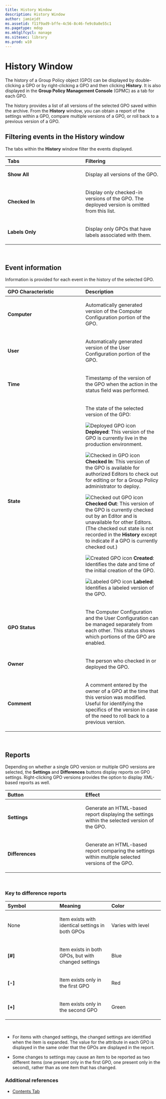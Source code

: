 ```yaml
---
title: History Window
description: History Window
author: jamiejdt
ms.assetid: f11f9ad9-bffe-4c56-8c46-fe9c0a8e55c1
ms.pagetype: mdop
ms.mktglfcycl: manage
ms.sitesec: library
ms.prod: w10
---
```



# History Window


The history of a Group Policy object (GPO) can be displayed by double-clicking a GPO or by right-clicking a GPO and then clicking **History**. It is also displayed in the **Group Policy Management Console** (GPMC) as a tab for each GPO.

The history provides a list of all versions of the selected GPO saved within the archive. From the **History** window, you can obtain a report of the settings within a GPO, compare multiple versions of a GPO, or roll back to a previous version of a GPO.

## Filtering events in the History window


The tabs within the **History** window filter the events displayed.

<table>
<colgroup>
<col width="50%" />
<col width="50%" />
</colgroup>
<thead>
<tr class="header">
<th align="left">Tabs</th>
<th align="left">Filtering</th>
</tr>
</thead>
<tbody>
<tr class="odd">
<td align="left"><p><strong>Show All</strong></p></td>
<td align="left"><p>Display all versions of the GPO.</p></td>
</tr>
<tr class="even">
<td align="left"><p><strong>Checked In</strong></p></td>
<td align="left"><p>Display only checked-in versions of the GPO. The deployed version is omitted from this list.</p></td>
</tr>
<tr class="odd">
<td align="left"><p><strong>Labels Only</strong></p></td>
<td align="left"><p>Display only GPOs that have labels associated with them.</p></td>
</tr>
</tbody>
</table>

 

## Event information


Information is provided for each event in the history of the selected GPO.

<table>
<colgroup>
<col width="50%" />
<col width="50%" />
</colgroup>
<thead>
<tr class="header">
<th align="left">GPO Characteristic</th>
<th align="left">Description</th>
</tr>
</thead>
<tbody>
<tr class="odd">
<td align="left"><p><strong>Computer</strong></p></td>
<td align="left"><p>Automatically generated version of the Computer Configuration portion of the GPO.</p></td>
</tr>
<tr class="even">
<td align="left"><p><strong>User</strong></p></td>
<td align="left"><p>Automatically generated version of the User Configuration portion of the GPO.</p></td>
</tr>
<tr class="odd">
<td align="left"><p><strong>Time</strong></p></td>
<td align="left"><p>Timestamp of the version of the GPO when the action in the status field was performed.</p></td>
</tr>
<tr class="even">
<td align="left"><p><strong>State</strong></p></td>
<td align="left"><p>The state of the selected version of the GPO:</p>
<p><img src="images/36f6b687-f5cc-40d1-805f-b191d1fb1ace.gif" alt="Deployed GPO icon" /> <strong>Deployed</strong>: This version of the GPO is currently live in the production environment.</p>
<p><img src="images/57b610a5-1c71-4d26-9173-d04abd495fcc.gif" alt="Checked in GPO icon" /> <strong>Checked In</strong>: This version of the GPO is available for authorized Editors to check out for editing or for a Group Policy administrator to deploy.</p>
<p><img src="images/8e7a7c4e-809a-435a-8b29-30d797936210.gif" alt="Checked out GPO icon" /> <strong>Checked Out</strong>: This version of the GPO is currently checked out by an Editor and is unavailable for other Editors. (The checked out state is not recorded in the <strong>History</strong> except to indicate if a GPO is currently checked out.)</p>
<p><img src="images/327623bd-0842-4372-be1f-bdc4b8c3481c.gif" alt="Created GPO icon" /> <strong>Created</strong>: Identifies the date and time of the initial creation of the GPO.</p>
<p><img src="images/8356fcdc-1279-425b-ab14-a23bcfe391da.gif" alt="Labeled GPO icon" /> <strong>Labeled</strong>: Identifies a labeled version of the GPO.</p></td>
</tr>
<tr class="odd">
<td align="left"><p><strong>GPO Status</strong></p></td>
<td align="left"><p>The Computer Configuration and the User Configuration can be managed separately from each other. This status shows which portions of the GPO are enabled.</p></td>
</tr>
<tr class="even">
<td align="left"><p><strong>Owner</strong></p></td>
<td align="left"><p>The person who checked in or deployed the GPO.</p></td>
</tr>
<tr class="odd">
<td align="left"><p><strong>Comment</strong></p></td>
<td align="left"><p>A comment entered by the owner of a GPO at the time that this version was modified. Useful for identifying the specifics of the version in case of the need to roll back to a previous version.</p></td>
</tr>
</tbody>
</table>

 

## Reports


Depending on whether a single GPO version or multiple GPO versions are selected, the **Settings** and **Differences** buttons display reports on GPO settings. Right-clicking GPO versions provides the option to display XML-based reports as well.

<table>
<colgroup>
<col width="50%" />
<col width="50%" />
</colgroup>
<thead>
<tr class="header">
<th align="left">Button</th>
<th align="left">Effect</th>
</tr>
</thead>
<tbody>
<tr class="odd">
<td align="left"><p><strong>Settings</strong></p></td>
<td align="left"><p>Generate an HTML-based report displaying the settings within the selected version of the GPO.</p></td>
</tr>
<tr class="even">
<td align="left"><p><strong>Differences</strong></p></td>
<td align="left"><p>Generate an HTML-based report comparing the settings within multiple selected versions of the GPO.</p></td>
</tr>
</tbody>
</table>

 

### Key to difference reports

<table>
<colgroup>
<col width="33%" />
<col width="33%" />
<col width="33%" />
</colgroup>
<thead>
<tr class="header">
<th align="left">Symbol</th>
<th align="left">Meaning</th>
<th align="left">Color</th>
</tr>
</thead>
<tbody>
<tr class="odd">
<td align="left"><p>None</p></td>
<td align="left"><p>Item exists with identical settings in both GPOs</p></td>
<td align="left"><p>Varies with level</p></td>
</tr>
<tr class="even">
<td align="left"><p><strong>[#]</strong></p></td>
<td align="left"><p>Item exists in both GPOs, but with changed settings</p></td>
<td align="left"><p>Blue</p></td>
</tr>
<tr class="odd">
<td align="left"><p><strong>[-]</strong></p></td>
<td align="left"><p>Item exists only in the first GPO</p></td>
<td align="left"><p>Red</p></td>
</tr>
<tr class="even">
<td align="left"><p><strong>[+]</strong></p></td>
<td align="left"><p>Item exists only in the second GPO</p></td>
<td align="left"><p>Green</p></td>
</tr>
</tbody>
</table>

 

-   For items with changed settings, the changed settings are identified when the item is expanded. The value for the attribute in each GPO is displayed in the same order that the GPOs are displayed in the report.

-   Some changes to settings may cause an item to be reported as two different items (one present only in the first GPO, one present only in the second), rather than as one item that has changed.

### Additional references

-   [Contents Tab](contents-tab.md)

 

 





